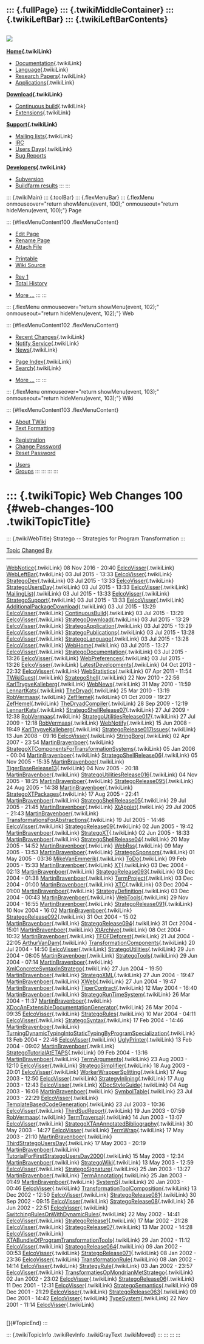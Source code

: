 ::: {.fullPage}
::: {.twikiMiddleContainer}
::: {.twikiLeftBar}
::: {.twikiLeftBarContents}
  ----------------------------------------------------------------------------------
  [![](../pub/Stratego/StrategoLogo/StrategoLogoTextlessWhite-100px.png)](WebHome)
  ----------------------------------------------------------------------------------

**[Home](WebHome){.twikiLink}**

-   [Documentation](StrategoDocumentation){.twikiLink}
-   [Language](StrategoLanguage){.twikiLink}
-   [Research Papers](StrategoPublications){.twikiLink}
-   [Applications](StrategoApplication){.twikiLink}

**[Download](StrategoDownload){.twikiLink}**

-   [Continuous build](ContinuousBuild){.twikiLink}
-   [Extensions](AdditionalPackageDownload){.twikiLink}

**[Support](StrategoSupport){.twikiLink}**

-   [Mailing lists](MailingList){.twikiLink}
-   [IRC](irc://irc.freenode.net/#stratego)
-   [Users Days](StrategoUsersDay){.twikiLink}
-   [Bug Reports](http://yellowgrass.org/project/StrategoXT)

**[Developers](StrategoDev){.twikiLink}**

-   [Subversion](https://svn.strategoxt.org/repos/StrategoXT/strategoxt/trunk)
-   [Buildfarm
    results](http://hydra.nixos.org/jobset/strategoxt/strategoxt-release/all)
:::
:::

::: {.twikiMain}
::: {.toolBar}
::: {.flexMenuBar}
::: {.flexMenu onmouseover="return showMenu(event, 100);" onmouseout="return hideMenu(event, 100);"}
Page

::: {#flexMenuContent100 .flexMenuContent}
-   [Edit
    Page](http://www.program-transformation.org/edit/Stratego/WebChanges100?t=1536825717)
-   [Rename
    Page](http://www.program-transformation.org/rename/Stratego/WebChanges100)
-   [Attach
    File](http://www.program-transformation.org/attach/Stratego/WebChanges100)

<!-- -->

-   [Printable](http://www.program-transformation.org/view/Stratego/WebChanges100?skin=print.pattern)
-   [Wiki
    Source](http://www.program-transformation.org/view/Stratego/WebChanges100?skin=text&raw=on&contenttype=text/plain)

<!-- -->

-   [Rev
    1](http://www.program-transformation.org/view/Stratego/WebChanges100?rev=1.1)
-   [Total
    History](http://www.program-transformation.org/rdiff/Stratego/WebChanges100)

<!-- -->

-   [More
    \...](http://www.program-transformation.org/oops/Stratego/WebChanges100?template=oopsmore&param1=1.1&param2=1.1)
:::
:::

::: {.flexMenu onmouseover="return showMenu(event, 102);" onmouseout="return hideMenu(event, 102);"}
Web

::: {#flexMenuContent102 .flexMenuContent}
-   [Recent Changes](WebChanges){.twikiLink}
-   [Notify Service](WebNotify){.twikiLink}
-   [News](WebNews){.twikiLink}

<!-- -->

-   [Page Index](WebIndex){.twikiLink}
-   [Search](WebSearch){.twikiLink}

<!-- -->

-   [More
    \...](http://www.program-transformation.org/oops/Stratego/WebChanges100?template=oopsmore&param1=1.1&param2=1.1)
:::
:::

::: {.flexMenu onmouseover="return showMenu(event, 103);" onmouseout="return hideMenu(event, 103);"}
Wiki

::: {#flexMenuContent103 .flexMenuContent}
-   [About
    TWiki](http://www.program-transformation.org/view/TWiki/WebHome)
-   [Text
    Formatting](http://www.program-transformation.org/view/TWiki/TextFormattingRules)

<!-- -->

-   [Registration](http://www.program-transformation.org/view/TWiki/TWikiRegistration)
-   [Change
    Password](http://www.program-transformation.org/view/TWiki/ChangePassword)
-   [Reset
    Password](http://www.program-transformation.org/view/TWiki/ResetPassword)

<!-- -->

-   [Users](http://www.program-transformation.org/view/Main/TWikiUsers)
-   [Groups](http://www.program-transformation.org/view/Main/TWikiGroups)
:::
:::
:::
:::

::: {.twikiTopic}
Web Changes 100 {#web-changes-100 .twikiTopicTitle}
===============

::: {.twikiWebTitle}
Stratego \-- Strategies for Program Transformation
:::

  [Topic](WebChanges100@sortcol=0&table=1&up=0#sorted_table "Sort by this column")                                                         [Changed](WebChanges100@sortcol=1&table=1&up=0#sorted_table "Sort by this column")   [By](WebChanges100@sortcol=2&table=1&up=0#sorted_table "Sort by this column")
  ---------------------------------------------------------------------------------------------------------------------------------------- ------------------------------------------------------------------------------------ -------------------------------------------------------------------------------
  [WebNotice](WebNotice){.twikiLink}                                                                                                       08 Nov 2016 - 20:40                                                                  [EelcoVisser](../Main/EelcoVisser){.twikiLink}
  [WebLeftBar](WebLeftBar){.twikiLink}                                                                                                     03 Jul 2015 - 13:33                                                                  [EelcoVisser](../Main/EelcoVisser){.twikiLink}
  [StrategoDev](StrategoDev){.twikiLink}                                                                                                   03 Jul 2015 - 13:33                                                                  [EelcoVisser](../Main/EelcoVisser){.twikiLink}
  [StrategoUsersDay](StrategoUsersDay){.twikiLink}                                                                                         03 Jul 2015 - 13:33                                                                  [EelcoVisser](../Main/EelcoVisser){.twikiLink}
  [MailingList](MailingList){.twikiLink}                                                                                                   03 Jul 2015 - 13:33                                                                  [EelcoVisser](../Main/EelcoVisser){.twikiLink}
  [StrategoSupport](StrategoSupport){.twikiLink}                                                                                           03 Jul 2015 - 13:33                                                                  [EelcoVisser](../Main/EelcoVisser){.twikiLink}
  [AdditionalPackageDownload](AdditionalPackageDownload){.twikiLink}                                                                       03 Jul 2015 - 13:29                                                                  [EelcoVisser](../Main/EelcoVisser){.twikiLink}
  [ContinuousBuild](ContinuousBuild){.twikiLink}                                                                                           03 Jul 2015 - 13:29                                                                  [EelcoVisser](../Main/EelcoVisser){.twikiLink}
  [StrategoDownload](StrategoDownload){.twikiLink}                                                                                         03 Jul 2015 - 13:29                                                                  [EelcoVisser](../Main/EelcoVisser){.twikiLink}
  [StrategoApplication](StrategoApplication){.twikiLink}                                                                                   03 Jul 2015 - 13:29                                                                  [EelcoVisser](../Main/EelcoVisser){.twikiLink}
  [StrategoPublications](StrategoPublications){.twikiLink}                                                                                 03 Jul 2015 - 13:28                                                                  [EelcoVisser](../Main/EelcoVisser){.twikiLink}
  [StrategoLanguage](StrategoLanguage){.twikiLink}                                                                                         03 Jul 2015 - 13:28                                                                  [EelcoVisser](../Main/EelcoVisser){.twikiLink}
  [WebHome](WebHome){.twikiLink}                                                                                                           03 Jul 2015 - 13:27                                                                  [EelcoVisser](../Main/EelcoVisser){.twikiLink}
  [StrategoDocumentation](StrategoDocumentation){.twikiLink}                                                                               03 Jul 2015 - 13:26                                                                  [EelcoVisser](../Main/EelcoVisser){.twikiLink}
  [WebPreferences](WebPreferences){.twikiLink}                                                                                             03 Jul 2015 - 13:26                                                                  [EelcoVisser](../Main/EelcoVisser){.twikiLink}
  [LatestDevelopments](LatestDevelopments){.twikiLink}                                                                                     04 Oct 2013 - 22:32                                                                  [EelcoVisser](../Main/EelcoVisser){.twikiLink}
  [WebStatistics](WebStatistics){.twikiLink}                                                                                               07 Apr 2011 - 11:54                                                                  [TWikiGuest](../Main/TWikiGuest){.twikiLink}
  [StrategoShell](StrategoShell){.twikiLink}                                                                                               22 Nov 2010 - 22:56                                                                  [KarlTrygveKalleberg](../Main/KarlTrygveKalleberg){.twikiLink}
  [WebNews](WebNews){.twikiLink}                                                                                                           31 May 2010 - 11:59                                                                  [LennartKats](../Main/LennartKats){.twikiLink}
  [TheDryad](TheDryad){.twikiLink}                                                                                                         25 Mar 2010 - 13:19                                                                  [RobVermaas](../Main/RobVermaas){.twikiLink}
  [ZefHemel](ZefHemel){.twikiLink}                                                                                                         01 Oct 2009 - 19:27                                                                  [ZefHemel](../Main/ZefHemel){.twikiLink}
  [TheDryadCompiler](TheDryadCompiler){.twikiLink}                                                                                         28 Sep 2009 - 12:19                                                                  [LennartKats](../Main/LennartKats){.twikiLink}
  [StrategoShellRelease07](StrategoShellRelease07){.twikiLink}                                                                             27 Jul 2009 - 12:38                                                                  [RobVermaas](../Main/RobVermaas){.twikiLink}
  [StrategoUtilitiesRelease017](StrategoUtilitiesRelease017){.twikiLink}                                                                   27 Jul 2009 - 12:18                                                                  [RobVermaas](../Main/RobVermaas){.twikiLink}
  [WebNotify](WebNotify){.twikiLink}                                                                                                       15 Jun 2008 - 19:49                                                                  [KarlTrygveKalleberg](../Main/KarlTrygveKalleberg){.twikiLink}
  [StrategoRelease017Issues](StrategoRelease017Issues){.twikiLink}                                                                         13 Jun 2008 - 09:16                                                                  [EelcoVisser](../Main/EelcoVisser){.twikiLink}
  [StringBorg](StringBorg){.twikiLink}                                                                                                     02 Apr 2007 - 23:54                                                                  [MartinBravenboer](../Main/MartinBravenboer){.twikiLink}
  [StrategoXTComponentsForTransformationSystems](StrategoXTComponentsForTransformationSystems){.twikiLink}                                 05 Jan 2006 - 00:04                                                                  [MartinBravenboer](../Main/MartinBravenboer){.twikiLink}
  [StrategoShellRelease06](StrategoShellRelease06){.twikiLink}                                                                             05 Nov 2005 - 15:35                                                                  [MartinBravenboer](../Main/MartinBravenboer){.twikiLink}
  [TigerBaseRelease13](TigerBaseRelease13){.twikiLink}                                                                                     04 Nov 2005 - 20:18                                                                  [MartinBravenboer](../Main/MartinBravenboer){.twikiLink}
  [StrategoUtilitiesRelease016](StrategoUtilitiesRelease016){.twikiLink}                                                                   04 Nov 2005 - 18:25                                                                  [MartinBravenboer](../Main/MartinBravenboer){.twikiLink}
  [StrategoRelease095](StrategoRelease095){.twikiLink}                                                                                     24 Aug 2005 - 14:38                                                                  [MartinBravenboer](../Main/MartinBravenboer){.twikiLink}
  [StrategoXTPackages](StrategoXTPackages){.twikiLink}                                                                                     17 Aug 2005 - 22:41                                                                  [MartinBravenboer](../Main/MartinBravenboer){.twikiLink}
  [StrategoShellRelease05](StrategoShellRelease05){.twikiLink}                                                                             29 Jul 2005 - 21:45                                                                  [MartinBravenboer](../Main/MartinBravenboer){.twikiLink}
  [XtApplet](XtApplet){.twikiLink}                                                                                                         29 Jul 2005 - 21:43                                                                  [MartinBravenboer](../Main/MartinBravenboer){.twikiLink}
  [TransformationsForAbstractions](TransformationsForAbstractions){.twikiLink}                                                             19 Jul 2005 - 14:46                                                                  [EelcoVisser](../Main/EelcoVisser){.twikiLink}
  [StrategoRelease09](StrategoRelease09){.twikiLink}                                                                                       02 Jun 2005 - 19:42                                                                  [MartinBravenboer](../Main/MartinBravenboer){.twikiLink}
  [StrategoXT](StrategoXT){.twikiLink}                                                                                                     02 Jun 2005 - 18:33                                                                  [MartinBravenboer](../Main/MartinBravenboer){.twikiLink}
  [StrategoShellRelease04](StrategoShellRelease04){.twikiLink}                                                                             20 May 2005 - 14:52                                                                  [MartinBravenboer](../Main/MartinBravenboer){.twikiLink}
  [WebRss](WebRss){.twikiLink}                                                                                                             09 May 2005 - 13:53                                                                  [MartinBravenboer](../Main/MartinBravenboer){.twikiLink}
  [StrategoSponsors](StrategoSponsors){.twikiLink}                                                                                         01 May 2005 - 03:36                                                                  [MikeVanEmmerik](../Main/MikeVanEmmerik){.twikiLink}
  [ToDo](ToDo){.twikiLink}                                                                                                                 09 Feb 2005 - 15:33                                                                  [MartinBravenboer](../Main/MartinBravenboer){.twikiLink}
  [XT](XT){.twikiLink}                                                                                                                     03 Dec 2004 - 02:13                                                                  [MartinBravenboer](../Main/MartinBravenboer){.twikiLink}
  [StrategoRelease093](StrategoRelease093){.twikiLink}                                                                                     03 Dec 2004 - 01:38                                                                  [MartinBravenboer](../Main/MartinBravenboer){.twikiLink}
  [TermProject](TermProject){.twikiLink}                                                                                                   03 Dec 2004 - 01:00                                                                  [MartinBravenboer](../Main/MartinBravenboer){.twikiLink}
  [XTC](XTC){.twikiLink}                                                                                                                   03 Dec 2004 - 01:00                                                                  [MartinBravenboer](../Main/MartinBravenboer){.twikiLink}
  [StrategyDefinition](StrategyDefinition){.twikiLink}                                                                                     03 Dec 2004 - 00:43                                                                  [MartinBravenboer](../Main/MartinBravenboer){.twikiLink}
  [WebTools](WebTools){.twikiLink}                                                                                                         29 Nov 2004 - 16:55                                                                  [MartinBravenboer](../Main/MartinBravenboer){.twikiLink}
  [StrategoRelease091](StrategoRelease091){.twikiLink}                                                                                     10 Nov 2004 - 16:02                                                                  [MartinBravenboer](../Main/MartinBravenboer){.twikiLink}
  [StrategoRelease092](StrategoRelease092){.twikiLink}                                                                                     31 Oct 2004 - 15:02                                                                  [MartinBravenboer](../Main/MartinBravenboer){.twikiLink}
  [StrategoRelease094](StrategoRelease094){.twikiLink}                                                                                     31 Oct 2004 - 15:01                                                                  [MartinBravenboer](../Main/MartinBravenboer){.twikiLink}
  [XtArchive](XtArchive){.twikiLink}                                                                                                       08 Oct 2004 - 10:32                                                                  [MartinBravenboer](../Main/MartinBravenboer){.twikiLink}
  [TFOFDeforest](TFOFDeforest){.twikiLink}                                                                                                 21 Jul 2004 - 22:05                                                                  [ArthurVanDam](../Main/ArthurVanDam){.twikiLink}
  [TransformationComponents](TransformationComponents){.twikiLink}                                                                         20 Jul 2004 - 14:50                                                                  [EelcoVisser](../Main/EelcoVisser){.twikiLink}
  [StrategoUtilities](StrategoUtilities){.twikiLink}                                                                                       29 Jun 2004 - 08:05                                                                  [MartinBravenboer](../Main/MartinBravenboer){.twikiLink}
  [StrategoTools](StrategoTools){.twikiLink}                                                                                               29 Jun 2004 - 07:14                                                                  [MartinBravenboer](../Main/MartinBravenboer){.twikiLink}
  [XmlConcreteSyntaxInStratego](XmlConcreteSyntaxInStratego){.twikiLink}                                                                   27 Jun 2004 - 19:50                                                                  [MartinBravenboer](../Main/MartinBravenboer){.twikiLink}
  [StrategoXML](StrategoXML){.twikiLink}                                                                                                   27 Jun 2004 - 19:47                                                                  [MartinBravenboer](../Main/MartinBravenboer){.twikiLink}
  [XWeb](XWeb){.twikiLink}                                                                                                                 27 Jun 2004 - 19:47                                                                  [MartinBravenboer](../Main/MartinBravenboer){.twikiLink}
  [TigerContract](TigerContract){.twikiLink}                                                                                               12 May 2004 - 16:40                                                                  [MartinBravenboer](../Main/MartinBravenboer){.twikiLink}
  [StrategoRunTimeSystem](StrategoRunTimeSystem){.twikiLink}                                                                               26 Mar 2004 - 11:37                                                                  [MartinBravenboer](../Main/MartinBravenboer){.twikiLink}
  [XDocAnExtensibleDocumentationGenerator](XDocAnExtensibleDocumentationGenerator){.twikiLink}                                             26 Mar 2004 - 09:35                                                                  [EelcoVisser](../Main/EelcoVisser){.twikiLink}
  [StrategoRules](StrategoRules){.twikiLink}                                                                                               10 Mar 2004 - 04:11                                                                  [EelcoVisser](../Main/EelcoVisser){.twikiLink}
  [StrategoSyntax](StrategoSyntax){.twikiLink}                                                                                             17 Feb 2004 - 14:46                                                                  [MartinBravenboer](../Main/MartinBravenboer){.twikiLink}
  [TurningDynamicTypingIntoStaticTypingByProgramSpecialization](TurningDynamicTypingIntoStaticTypingByProgramSpecialization){.twikiLink}   13 Feb 2004 - 22:46                                                                  [EelcoVisser](../Main/EelcoVisser){.twikiLink}
  [UglyPrinter](UglyPrinter){.twikiLink}                                                                                                   13 Feb 2004 - 09:02                                                                  [MartinBravenboer](../Main/MartinBravenboer){.twikiLink}
  [StrategoTutorialAtETAPS](StrategoTutorialAtETAPS){.twikiLink}                                                                           09 Feb 2004 - 13:16                                                                  [MartinBravenboer](../Main/MartinBravenboer){.twikiLink}
  [TermArguments](TermArguments){.twikiLink}                                                                                               23 Aug 2003 - 12:10                                                                  [EelcoVisser](../Main/EelcoVisser){.twikiLink}
  [StrategoSimplifier](StrategoSimplifier){.twikiLink}                                                                                     18 Aug 2003 - 20:01                                                                  [EelcoVisser](../Main/EelcoVisser){.twikiLink}
  [WorkerWrapperSplitting](WorkerWrapperSplitting){.twikiLink}                                                                             17 Aug 2003 - 12:50                                                                  [EelcoVisser](../Main/EelcoVisser){.twikiLink}
  [StrategyInlining](StrategyInlining){.twikiLink}                                                                                         17 Aug 2003 - 12:43                                                                  [EelcoVisser](../Main/EelcoVisser){.twikiLink}
  [XDocStyleGuide](XDocStyleGuide){.twikiLink}                                                                                             04 Aug 2003 - 16:06                                                                  [MartinBravenboer](../Main/MartinBravenboer){.twikiLink}
  [SymbolTable](SymbolTable){.twikiLink}                                                                                                   23 Jul 2003 - 22:29                                                                  [EelcoVisser](../Main/EelcoVisser){.twikiLink}
  [TemplateBasedCodeGeneration](TemplateBasedCodeGeneration){.twikiLink}                                                                   23 Jul 2003 - 10:36                                                                  [EelcoVisser](../Main/EelcoVisser){.twikiLink}
  [ThirdSudReport](ThirdSudReport){.twikiLink}                                                                                             19 Jun 2003 - 07:59                                                                  [RobVermaas](../Main/RobVermaas){.twikiLink}
  [TermTraversal](TermTraversal){.twikiLink}                                                                                               14 Jun 2003 - 13:07                                                                  [EelcoVisser](../Main/EelcoVisser){.twikiLink}
  [StrategoXTAnAnnotatedBibliography](http://www.program-transformation.org/Stratego/StrategoXTAnAnnotatedBibliography){.twikiLink}        30 May 2003 - 14:27                                                                  [EelcoVisser](../Main/EelcoVisser){.twikiLink}
  [TermWrap](TermWrap){.twikiLink}                                                                                                         17 May 2003 - 21:10                                                                  [MartinBravenboer](../Main/MartinBravenboer){.twikiLink}
  [ThirdStrategoUsersDay](ThirdStrategoUsersDay){.twikiLink}                                                                               17 May 2003 - 20:19                                                                  [MartinBravenboer](../Main/MartinBravenboer){.twikiLink}
  [TutorialForFirstStrategoUsersDay2000](TutorialForFirstStrategoUsersDay2000){.twikiLink}                                                 15 May 2003 - 12:34                                                                  [MartinBravenboer](../Main/MartinBravenboer){.twikiLink}
  [StrategoWiki](StrategoWiki){.twikiLink}                                                                                                 13 May 2003 - 12:59                                                                  [EelcoVisser](../Main/EelcoVisser){.twikiLink}
  [StrategoSignature](StrategoSignature){.twikiLink}                                                                                       25 Jan 2003 - 13:27                                                                  [MartinBravenboer](../Main/MartinBravenboer){.twikiLink}
  [TermAnnotation](TermAnnotation){.twikiLink}                                                                                             25 Jan 2003 - 01:49                                                                  [MartinBravenboer](../Main/MartinBravenboer){.twikiLink}
  [SystemS](SystemS){.twikiLink}                                                                                                           20 Jan 2003 - 00:46                                                                  [EelcoVisser](../Main/EelcoVisser){.twikiLink}
  [TransformationToolComposition](TransformationToolComposition){.twikiLink}                                                               13 Dec 2002 - 12:50                                                                  [EelcoVisser](../Main/EelcoVisser){.twikiLink}
  [StrategoRelease081](StrategoRelease081){.twikiLink}                                                                                     30 Sep 2002 - 09:15                                                                  [EelcoVisser](../Main/EelcoVisser){.twikiLink}
  [StrategoRelease08](StrategoRelease08){.twikiLink}                                                                                       26 Jun 2002 - 22:51                                                                  [EelcoVisser](../Main/EelcoVisser){.twikiLink}
  [SwitchingRulesOnWithDynamicRules](SwitchingRulesOnWithDynamicRules){.twikiLink}                                                         22 May 2002 - 14:41                                                                  [EelcoVisser](../Main/EelcoVisser){.twikiLink}
  [StrategoRelease1](StrategoRelease1){.twikiLink}                                                                                         17 Mar 2002 - 21:28                                                                  [EelcoVisser](../Main/EelcoVisser){.twikiLink}
  [StrategoRelease07](StrategoRelease07){.twikiLink}                                                                                       13 Mar 2002 - 14:28                                                                  [EelcoVisser](../Main/EelcoVisser){.twikiLink}
  [XTABundleOfProgramTransformationTools](XTABundleOfProgramTransformationTools){.twikiLink}                                               29 Jan 2002 - 11:12                                                                  [EelcoVisser](../Main/EelcoVisser){.twikiLink}
  [StrategoRelease064](StrategoRelease064){.twikiLink}                                                                                     09 Jan 2002 - 00:53                                                                  [EelcoVisser](../Main/EelcoVisser){.twikiLink}
  [StrategoRelease071](StrategoRelease071){.twikiLink}                                                                                     08 Jan 2002 - 23:36                                                                  [EelcoVisser](../Main/EelcoVisser){.twikiLink}
  [TransformationRule](TransformationRule){.twikiLink}                                                                                     08 Jan 2002 - 14:14                                                                  [EelcoVisser](../Main/EelcoVisser){.twikiLink}
  [StrategyRule](StrategyRule){.twikiLink}                                                                                                 03 Jan 2002 - 23:57                                                                  [EelcoVisser](../Main/EelcoVisser){.twikiLink}
  [TransformatiesOpMondrianMetStratego](TransformatiesOpMondrianMetStratego){.twikiLink}                                                   02 Jan 2002 - 23:02                                                                  [EelcoVisser](../Main/EelcoVisser){.twikiLink}
  [StrategoRelease06](StrategoRelease06){.twikiLink}                                                                                       11 Dec 2001 - 12:31                                                                  [EelcoVisser](../Main/EelcoVisser){.twikiLink}
  [StrategoSemantics](StrategoSemantics){.twikiLink}                                                                                       09 Dec 2001 - 21:29                                                                  [EelcoVisser](../Main/EelcoVisser){.twikiLink}
  [StrategoRelease063](StrategoRelease063){.twikiLink}                                                                                     09 Dec 2001 - 14:42                                                                  [EelcoVisser](../Main/EelcoVisser){.twikiLink}
  [TypeSystem](TypeSystem){.twikiLink}                                                                                                     22 Nov 2001 - 11:14                                                                  [EelcoVisser](../Main/EelcoVisser){.twikiLink}

\
[]{#TopicEnd}
:::

::: {.twikiTopicInfo .twikiRevInfo .twikiGrayText .twikiMoved}
:::
:::
:::
:::
